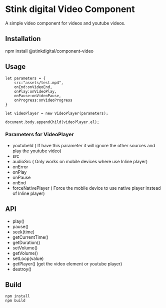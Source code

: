 # Stink digital Video Component
A simple video component for videos and youtube videos.


## Installation
npm install @stinkdigital/component-video

## Usage
```
let parameters = {
	src:"assets/test.mp4",
	onEnd:onVideoEnd,
	onPlay:onVideoPlay,
	onPause:onVideoPause,
	onProgress:onVideoProgress
}

let videoPlayer = new VideoPlayer(parameters);

document.body.appendChild(videoPlayer.el);
```

### Parameters for VideoPlayer 
 - youtubeId  ( If have this parameter it will ignore the other sources and play the youtube video)
 - src 
 - audioSrc  ( Only works on mobile devices where use Inline player)
 - onError
 - onPlay
 - onPause
 - onEnd
 - forceNativePlayer ( Force the mobile device to use native player instead of Inline player)


## API
 - play()
 - pause()
 - seek(time)
 - getCurrentTime()
 - getDuration()
 - setVolume()
 - getVolume()
 - setLoop(value)
 - getPlayer() (get the video element or youtube player)
 - destroy()


## Build
```
npm install
npm build
```
